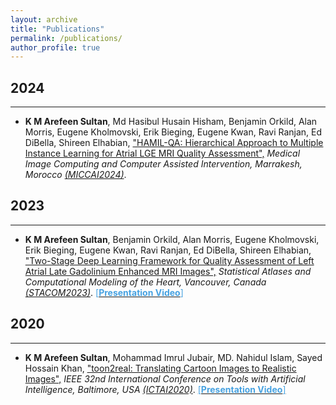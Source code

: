 ```yaml
---
layout: archive
title: "Publications"
permalink: /publications/
author_profile: true
---
```

## 2024
-----------
* **K M Arefeen Sultan**, Md Hasibul Husain Hisham, Benjamin Orkild, Alan Morris, Eugene Kholmovski, Erik Bieging, Eugene Kwan, Ravi Ranjan, Ed DiBella, Shireen Elhabian, ["HAMIL-QA: Hierarchical Approach to Multiple Instance Learning for Atrial LGE MRI Quality Assessment",](https://arxiv.org/abs/2407.07254) <i>Medical Image Computing and Computer Assisted Intervention, Marrakesh, Morocco [(MICCAI2024)](https://conferences.miccai.org/2024/en/)</i>.

## 2023
-----------
* **K M Arefeen Sultan**, Benjamin Orkild, Alan Morris, Eugene Kholmovski, Erik Bieging, Eugene Kwan, Ravi Ranjan, Ed DiBella, Shireen Elhabian, ["Two-Stage Deep Learning Framework for Quality Assessment of Left Atrial Late Gadolinium Enhanced MRI Images",](https://link.springer.com/chapter/10.1007/978-3-031-52448-6_22) <i>Statistical Atlases and Computational Modeling of the Heart, Vancouver, Canada [(STACOM2023)](https://stacom.github.io/stacom2023/)</i>. [<span style ="color:#47a2e1">[**Presentation Video**]</span>](https://youtu.be/Xd93KPM_wfQ?si=zbSi-3jC-1DhZdGj)

## 2020
-----------
* **K M Arefeen Sultan**, Mohammad Imrul Jubair, MD. Nahidul Islam, Sayed Hossain Khan, ["toon2real: Translating Cartoon Images to Realistic Images",](https://ieeexplore.ieee.org/document/9288181) <i>IEEE 32nd International Conference on Tools with Artificial Intelligence, Baltimore, USA [(ICTAI2020)](https://ictai2020.org/)</i>. [<span style ="color:#47a2e1">[**Presentation Video**]</span>](https://www.youtube.com/watch?v=ySdTsOcYgyg)

<!-- {% if author.googlescholar %}
  You can also find my articles on <u><a href="{{author.googlescholar}}">my Google Scholar profile</a>.</u>
{% endif %}

{% include base_path %}

{% for post in site.publications reversed %}
  {% include archive-single.html %}
{% endfor %} -->
